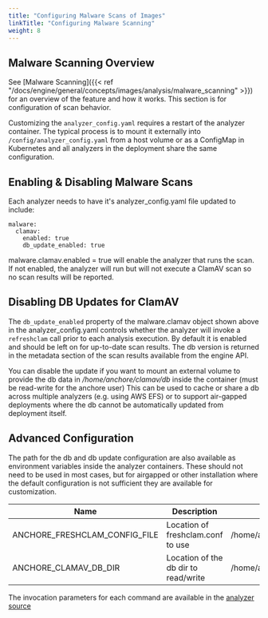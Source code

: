 ```yaml
---
title: "Configuring Malware Scans of Images"
linkTitle: "Configuring Malware Scanning"
weight: 8
---
```


## Malware Scanning Overview

See [Malware Scanning]({{< ref "/docs/engine/general/concepts/images/analysis/malware_scanning" >}}) for an overview of the feature and how it works. This section is for configuration of scan behavior.

Customizing the `analyzer_config.yaml` requires a restart of the analyzer container. The typical process is to mount it externally into `/config/analyzer_config.yaml` from a host volume or as a ConfigMap in Kubernetes and
all analyzers in the deployment share the same configuration.

## Enabling & Disabling Malware Scans

Each analyzer needs to have it's analyzer_config.yaml file updated to include:
```
malware:
  clamav:
    enabled: true
    db_update_enabled: true
```

malware.clamav.enabled = true will enable the analyzer that runs the scan. If not enabled, the analyzer will run but will not execute a ClamAV scan so no scan results
will be reported.

## Disabling DB Updates for ClamAV

The `db_update_enabled` property of the malware.clamav object shown above in the analyzer_config.yaml controls whether the analyzer will invoke a `refreshclam` call prior to each
analysis execution. By default it is enabled and should be left on for up-to-date scan results. The db version is returned in the metadata section of the scan results available from the engine API.

You can disable the update if you want to mount an external volume to provide the db data in _/home/anchore/clamav/db_ inside the container (must be read-write for the anchore user) This can be used
to cache or share a db across multiple analyzers (e.g. using AWS EFS) or to support air-gapped deployments where the db cannot be automatically updated from deployment itself.

## Advanced Configuration

The path for the db and db update configuration are also available as environment variables inside the analyzer containers. These should not need to be used in most cases, but 
for airgapped or other installation where the default configuration is not sufficient they are available for customization.

| Name                             | Description                               | Default |
|----------------------------------|-------------------------------------------|---------|
| ANCHORE_FRESHCLAM_CONFIG_FILE    | Location of freshclam.conf to use         | /home/anchore/clamav/freshclam.conf |
| ANCHORE_CLAMAV_DB_DIR            | Location of the db dir to read/write      | /home/anchore/clamav/db |


The invocation parameters for each command are available in the [analyzer source](https://github.com/anchore/anchore-engine/blob/master/anchore_engine/analyzers/malware.py)
